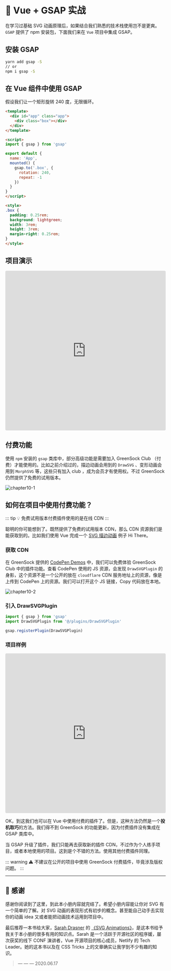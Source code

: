 # 🤟 Vue + GSAP 实战

在学习过基础 SVG 动画原理后，如果结合我们熟悉的技术栈使用岂不是更爽。`GSAP` 提供了 npm 安装包，下面我们来在 `Vue` 项目中集成 GSAP。

## 安装 GSAP

```bash
yarn add gsap -S
// or
npm i gsap -S
```

## 在 Vue 组件中使用 GSAP

假设我们让一个矩形旋转 240 度，无限循环。

```html
<template>
  <div id="app" class="app">
    <div class="box"></div>
  </div>
</template>

<script>
import { gsap } from 'gsap'

export default {
  name: 'App',
  mounted() {
    gsap.to('.box', {
      rotation: 240,
      repeat: -1
    })
  }
}
</script>

<style>
.box {
  padding: 0.25rem;
  background: lightgreen;
  width: 3rem;
  height: 3rem;
  margin-right: 0.25rem;
}
</style>
```

## 项目演示

<iframe src="https://codesandbox.io/embed/vue-gsap-demo1-o75xd?fontsize=14&hidenavigation=1&theme=dark&view=preview"
  style="width:100%; height:500px; border:0; border-radius: 4px; overflow:hidden;"
  title="Vue + GSAP Demo1"
  allow="accelerometer; ambient-light-sensor; camera; encrypted-media; geolocation; gyroscope; hid; microphone; midi; payment; usb; vr; xr-spatial-tracking"
  sandbox="allow-forms allow-modals allow-popups allow-presentation allow-same-origin allow-scripts"
></iframe>

## 付费功能

使用 `npm` 安装的 `gsap` 类库中，部分高级功能是需要加入 GreenSock Club （付费）才能使用的。比如之前介绍过的，描边动画会用到的 `DrawSVG` 、变形动画会用到 `MorphSVG` 等，这些只有加入 club ，成为会员才有使用权。不过 GreenSock 仍然提供了免费的试用版本。

![chapter10-1](./public/chapter10-1.png)

## 如何在项目中使用付费功能？

::: tip
💡 免费试用版本付费插件使用的是在线 CDN
:::

聪明的你可能想到了。既然提供了免费的试用版本 CDN，那么 CDN 资源我们是能获取到的。比如我们使用 Vue 完成一个 [SVG 描边动画](https://www.notion.so/svganimation/SVG-Stroke-f3f8741b236849fe8dd1707579cd2e5f) 例子 Hi There。

### 获取 CDN

在 GreenSock 提供的 [CodePen Demos](https://codepen.io/GreenSock/pen/aYYOdN) 中，我们可以免费体验 GreenSock Club 中的插件功能。查看 CodePen 使用的 JS 资源，会发现 `DrawSVGPlugin` 的身影，这个资源不是一个公开的放在 `cloudflare` CDN 服务地址上的资源，像是上传到 CodePen 上的资源。我们可以打开这个 JS 链接，Copy 代码放在本地。

![chapter10-2](./public/chapter10-2.png)

### 引入 DrawSVGPlugin

```jsx
import { gsap } from 'gsap'
import DrawSVGPlugin from '@/plugins/DrawSVGPlugin'

gsap.registerPlugin(DrawSVGPlugin)
```

### 项目样例

<iframe src="https://codesandbox.io/embed/vue-gsap-hi-there-demo-pridr?fontsize=14&hidenavigation=1&theme=dark&view=preview"
  style="width:100%; height:500px; border:0; border-radius: 4px; overflow:hidden;"
  title="Vue + GSAP Hi There Demo"
  allow="accelerometer; ambient-light-sensor; camera; encrypted-media; geolocation; gyroscope; hid; microphone; midi; payment; usb; vr; xr-spatial-tracking"
  sandbox="allow-forms allow-modals allow-popups allow-presentation allow-same-origin allow-scripts"
></iframe>

OK，到这我们也可以在 Vue 中使用付费的插件了。但是，这种方法仍然是一个**投机取巧**的方法。我们得不到 GreenSock 的功能更新，因为付费插件没有集成在 GSAP 类库中。

当 GSAP 升级了插件，我们只能再去获取新的插件 CDN，不过作为个人练手项目，或者本地使用的项目。这到是个不错的方法。使用其他付费插件同理。

::: warning
⚠️ 不建议在公开的项目中使用 GreenSock 付费插件，毕竟涉及版权问题。
:::

---

## 🙏 感谢

感谢你阅读到了这里，到此本小册内容就完结了。希望小册内容能让你对 SVG 有一个简单的了解。对 SVG 动画的表现形式有初步的概念。甚至能自己动手去实现你的动画 idea 又或者能把动画技术运用到项目中。

最后推荐一本书给大家，[Sarah Drasner](https://twitter.com/sarah_edo) 的 [《SVG Animations》](https://www.oreilly.com/library/view/svg-animations/9781491939697/)，是这本书给予我关于本小册的很多有用的知识点。Sarah 是一个活跃于开源社区的程序媛，屡次获奖的线下 CONF 演讲者，Vue 开源项目的核心成员，Netlify 的 Tech Leader。她的这本书以及在 CSS Tricks 上的文章确实让我学到不少有趣的知识。

> — — — 2020.06.17
